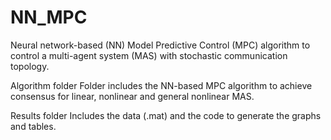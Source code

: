 # NN_MPC
Neural network-based (NN) Model Predictive Control (MPC) algorithm to control a multi-agent system (MAS) with stochastic communication topology.

Algorithm folder
Folder includes the NN-based MPC algorithm to achieve consensus for linear, nonlinear and general nonlinear MAS.

Results folder
Includes the data (.mat) and the code to generate the graphs and tables.
